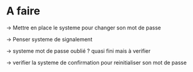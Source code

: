 # A faire

-> Mettre en place le systeme pour changer son mot de passe

-> Penser systeme de signalement

-> systeme mot de passe oublié ? quasi fini mais à verifier

-> verifier la systeme de confirmation pour reinitialiser son mot de passe 